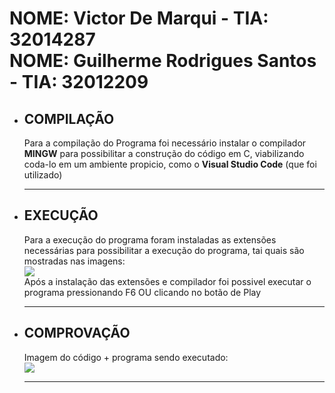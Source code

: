<h1>
  NOME: Victor De Marqui - TIA: 32014287
  <br>
  NOME: Guilherme Rodrigues Santos - TIA: 32012209
</h1>

<ul>
  <li><h2>COMPILAÇÃO</h2><p>Para a compilação do Programa foi necessário instalar o compilador <b>MINGW</b> para possibilitar a construção do código em C, viabilizando coda-lo em um ambiente propicio, como o <b>Visual Studio Code</b> (que foi utilizado)</p></li>
  
  <hr>
  
  <li><h2>EXECUÇÃO</h2><p>Para a execução do programa foram instaladas as extensões necessárias para possibilitar a execução do programa, tai quais são mostradas nas imagens:       <br>
    <img src="https://cdn.discordapp.com/attachments/820795354823786508/941771361108516974/Captura_de_tela_2022-02-11_155943.png"><br>
    Após a instalação das extensões e compilador foi possivel executar o programa pressionando F6 OU clicando no botão de Play
  </p></li>
  
  <hr>
  
  <li><h2>COMPROVAÇÃO</h2><p>Imagem do código + programa sendo executado: <br>
    <img src="https://cdn.discordapp.com/attachments/820795354823786508/941774154372378666/unknown.png">  
  </p></li>
  
   <hr>
</ul>
